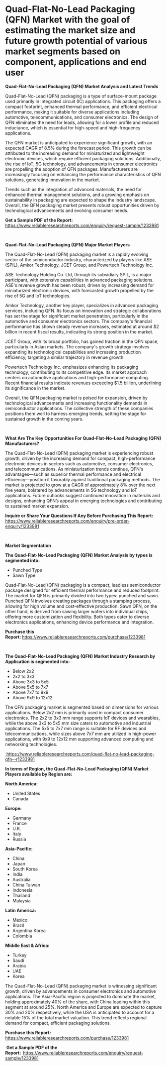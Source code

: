 <p><h1>Quad-Flat-No-Lead Packaging (QFN) Market with the goal of estimating the market size and future growth potential of various market segments based on component, applications and end user</h1></p><p><strong>Quad-Flat-No-Lead Packaging (QFN) Market Analysis and Latest Trends</strong></p>
<p><p>Quad-Flat-No-Lead (QFN) packaging is a type of surface-mount package used primarily in integrated circuit (IC) applications. This packaging offers a compact footprint, enhanced thermal performance, and efficient electrical performance, making it suitable for diverse applications including automotive, telecommunications, and consumer electronics. The design of QFN eliminates the need for leads, allowing for a lower profile and reduced inductance, which is essential for high-speed and high-frequency applications.</p><p>The QFN market is anticipated to experience significant growth, with an expected CAGR of 8.5% during the forecast period. This growth can be attributed to the increasing demand for miniaturized and lightweight electronic devices, which require efficient packaging solutions. Additionally, the rise of IoT, 5G technology, and advancements in consumer electronics are propelling the adoption of QFN packages. Manufacturers are increasingly focusing on enhancing the performance characteristics of QFN solutions, generating innovation in the market.</p><p>Trends such as the integration of advanced materials, the need for enhanced thermal management solutions, and a growing emphasis on sustainability in packaging are expected to shape the industry landscape. Overall, the QFN packaging market presents robust opportunities driven by technological advancements and evolving consumer needs.</p></p>
<p><strong>Get a Sample PDF of the Report:&nbsp;</strong> <a href="https://www.reliableresearchreports.com/enquiry/request-sample/1233981?utm_campaign=2321&utm_medium=2&utm_source=Github&utm_content=ia&utm_term=15042025&utm_id=quad-flat-no-lead-packaging-qfn">https://www.reliableresearchreports.com/enquiry/request-sample/1233981</a></p>
<p>&nbsp;</p>
<p><strong>Quad-Flat-No-Lead Packaging (QFN) Major Market Players</strong></p>
<p><p>The Quad-Flat-No-Lead (QFN) packaging market is a rapidly evolving sector of the semiconductor industry, characterized by players like ASE (SPIL), Amkor Technology, JCET Group, and Powertech Technology Inc. </p><p>ASE Technology Holding Co. Ltd, through its subsidiary SPIL, is a major participant, with extensive capabilities in advanced packaging solutions. ASE's revenue growth has been robust, driven by increasing demand for miniaturized electronic devices, with forecasted growth propelled by the rise of 5G and IoT technologies.</p><p>Amkor Technology, another key player, specializes in advanced packaging services, including QFN. Its focus on innovation and strategic collaborations has set the stage for significant market penetration, particularly in the automotive and consumer electronics sectors. The company's financial performance has shown steady revenue increases, estimated at around $2 billion in recent fiscal results, indicating its strong position in the market.</p><p>JCET Group, with its broad portfolio, has gained traction in the QFN space, particularly in Asian markets. The company's growth strategy involves expanding its technological capabilities and increasing production efficiency, targeting a similar trajectory in revenue growth.</p><p>Powertech Technology Inc. emphasizes enhancing its packaging technology, contributing to its competitive edge. Its market approach centers on automotive applications and high-performance computing. Recent financial results indicate revenues exceeding $1.5 billion, underlining its significance in the market.</p><p>Overall, the QFN packaging market is poised for expansion, driven by technological advancements and increasing functionality demands in semiconductor applications. The collective strength of these companies positions them well to harness emerging trends, setting the stage for sustained growth in the coming years.</p></p>
<p>&nbsp;</p>
<p><strong>What Are The Key Opportunities For Quad-Flat-No-Lead Packaging (QFN) Manufacturers?</strong></p>
<p><p>The Quad-Flat-No-Lead (QFN) packaging market is experiencing robust growth, driven by the increasing demand for compact, high-performance electronic devices in sectors such as automotive, consumer electronics, and telecommunications. As miniaturization trends continue, QFN's advantages—such as superior thermal performance and electrical efficiency—position it favorably against traditional packaging methods. The market is projected to grow at a CAGR of approximately 8% over the next five years, bolstered by advancements in 5G technology and IoT applications. Future outlooks suggest continued innovation in materials and designs, enhancing QFN’s appeal in emerging technologies and contributing to sustained market expansion.</p></p>
<p><strong>Inquire or Share Your Questions If Any Before Purchasing This Report:</strong> <a href="https://www.reliableresearchreports.com/enquiry/pre-order-enquiry/1233981?utm_campaign=2321&utm_medium=2&utm_source=Github&utm_content=ia&utm_term=15042025&utm_id=quad-flat-no-lead-packaging-qfn">https://www.reliableresearchreports.com/enquiry/pre-order-enquiry/1233981</a></p>
<p>&nbsp;</p>
<p><strong>Market Segmentation</strong></p>
<p><strong>The Quad-Flat-No-Lead Packaging (QFN) Market Analysis by types is segmented into:</strong></p>
<p><ul><li>Punched Type</li><li>Sawn Type</li></ul></p>
<p><p>Quad-Flat-No-Lead (QFN) packaging is a compact, leadless semiconductor package designed for efficient thermal performance and reduced footprint. The market for QFN is primarily divided into two types: punched and sawn. Punched QFN involves creating packages through a stamping process, allowing for high volume and cost-effective production. Sawn QFN, on the other hand, is derived from sawing larger wafers into individual chips, offering more customization and flexibility. Both types cater to diverse electronics applications, enhancing device performance and integration.</p></p>
<p><strong>Purchase this Report:&nbsp;</strong><a href="https://www.reliableresearchreports.com/purchase/1233981?utm_campaign=2321&utm_medium=2&utm_source=Github&utm_content=ia&utm_term=15042025&utm_id=quad-flat-no-lead-packaging-qfn">https://www.reliableresearchreports.com/purchase/1233981</a></p>
<p>&nbsp;</p>
<p><strong>The Quad-Flat-No-Lead Packaging (QFN) Market Industry Research by Application is segmented into:</strong></p>
<p><ul><li>Below 2x2</li><li>2x2 to 3x3</li><li>Above 3x3 to 5x5</li><li>Above 5x5 to 7x7</li><li>Above 7x7 to 9x9</li><li>Above 9x9 to 12x12</li></ul></p>
<p><p>The QFN packaging market is segmented based on dimensions for various applications. Below 2x2 mm is primarily used in compact consumer electronics. The 2x2 to 3x3 mm range supports IoT devices and wearables, while the above 3x3 to 5x5 mm size caters to automotive and industrial applications. The 5x5 to 7x7 mm range is suitable for RF devices and telecommunications, while sizes above 7x7 mm are utilized in high-power applications, with 9x9 to 12x12 mm supporting advanced computing and networking technologies.</p></p>
<p><a href="https://www.reliableresearchreports.com/quad-flat-no-lead-packaging-qfn--r1233981?utm_campaign=2321&utm_medium=2&utm_source=Github&utm_content=ia&utm_term=15042025&utm_id=quad-flat-no-lead-packaging-qfn">&nbsp;https://www.reliableresearchreports.com/quad-flat-no-lead-packaging-qfn--r1233981</a></p>
<p><strong>In terms of Region, the Quad-Flat-No-Lead Packaging (QFN) Market Players available by Region are:</strong></p>
<p>
    <p> <strong> North America: </strong>
        <ul>
            <li>United States</li>
            <li>Canada</li>
        </ul>
        </p> 
    <p> <strong> Europe: </strong>
        <ul>
            <li>Germany</li>
            <li>France</li>
            <li>U.K.</li>
            <li>Italy</li>
            <li>Russia</li>
        </ul>
        </p> 
    <p> <strong> Asia-Pacific: </strong>
        <ul>
            <li>China</li>
            <li>Japan</li>
            <li>South Korea</li>
            <li>India</li>
            <li>Australia</li>
            <li>China Taiwan</li>
            <li>Indonesia</li>
            <li>Thailand</li>
            <li>Malaysia</li>
        </ul>
        </p> 
    <p> <strong> Latin America: </strong>
        <ul>
            <li>Mexico</li>
            <li>Brazil</li>
            <li>Argentina Korea</li>
            <li>Colombia</li>
        </ul>
        </p> 
    <p> <strong> Middle East & Africa: </strong>
        <ul>
            <li>Turkey</li>
            <li>Saudi</li>
            <li>Arabia</li>
            <li>UAE</li>
            <li>Korea</li>
        </ul>
    </p>
    </p>
<p><p>The Quad-Flat-No-Lead (QFN) packaging market is witnessing significant growth, driven by advancements in consumer electronics and automotive applications. The Asia-Pacific region is projected to dominate the market, holding approximately 40% of the share, with China leading within this segment at around 25%. North America and Europe are expected to capture 30% and 20% respectively, while the USA is anticipated to account for a notable 15% of the total market valuation. This trend reflects regional demand for compact, efficient packaging solutions.</p></p>
<p><strong>Purchase this Report: </strong><a href="https://www.reliableresearchreports.com/purchase/1233981?utm_campaign=2321&utm_medium=2&utm_source=Github&utm_content=ia&utm_term=15042025&utm_id=quad-flat-no-lead-packaging-qfn">https://www.reliableresearchreports.com/purchase/1233981</a></p>
<p>&nbsp;<strong>Get a Sample PDF of the Report:&nbsp;&nbsp;</strong><a href="https://www.reliableresearchreports.com/enquiry/request-sample/1233981?utm_campaign=2321&utm_medium=2&utm_source=Github&utm_content=ia&utm_term=15042025&utm_id=quad-flat-no-lead-packaging-qfn">https://www.reliableresearchreports.com/enquiry/request-sample/1233981</a></p>
<p><strong></strong></p>
<p><p></p><p></p><p></p></p>
